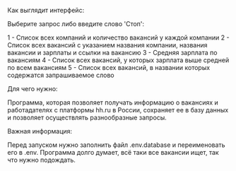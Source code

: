 Как выглядит интерфейс:

Выберите запрос либо введите слово 'Стоп':

1 - Список всех компаний и количество вакансий у каждой компании
2 - Список всех вакансий с указанием названия компании, названия вакансии и зарплаты и ссылки на вакансию
3 - Средняя зарплата по вакансиям
4 - Список всех вакансий, у которых зарплата выше средней по всем вакансиям
5 - Список всех вакансий, в названии которых содержатся запрашиваемое слово



Для чего нужно:

Программа, которая позволяет получать информацию о вакансиях и работадателях с платформы hh.ru в России, сохраняет ее в базу данных и позволяет осуществлять разнообразные запросы.

Важная информация:

Перед запуском нужно заполнить файл .env.database и переименовать его в .env.
Программа долго думает, всё таки все вакансии ищет, так что нужно подождать.
